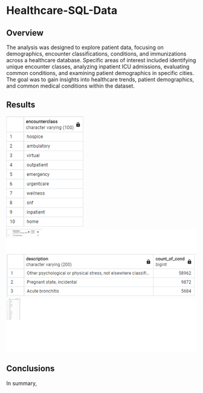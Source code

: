 # Healthcare-SQL-Data

## Overview

The analysis was designed to explore patient data, focusing on demographics, encounter classifications, conditions, and immunizations across a healthcare database. Specific areas of interest included identifying unique encounter classes, analyzing inpatient ICU admissions, evaluating common conditions, and examining patient demographics in specific cities. The goal was to gain insights into healthcare trends, patient demographics, and common medical conditions within the dataset.

## Results

![im_1](unique_encounter_class.png)
![im_2](inpatient_ICU_admissions.png)
![im_3](common_conditions.png)
![im_4](patients_cities.png)

## Conclusions
In summary,




